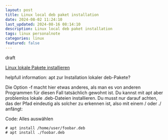 ```yaml
---
layout: post
title: Linux local deb paket installation
date: 2024-08-02 11:24:10
last_updated: 2024-08-16 08:14:10
description: Linux local deb paket installation
tags: linux personalnote
categories: linux 
featured: false
---
```


draft 

[Linux lokale Pakete installieren]: https://debianforum.de/forum/viewtopic.php?t=183470 "https://debianforum.de/forum/viewtopic.php?t=183470"
[Linux lokale Pakete installieren]

helpfull information: apt zur Installation lokaler deb-Pakete?

Die Option -f macht hier etwas anderes, als man es von anderen Programmen für diesen Fall tatsächlich gewohnt ist.
Du kannst mit apt aber problemlos lokale .deb-Dateien installieren. Du musst nur darauf achten, 
das der Pfad eindeutig als solcher zu erkennen ist, also mit einem / oder ./ anfängt:

Code: Alles auswählen
````
# apt install /home/user/foobar.deb
# apt install ./foobar.deb
````

